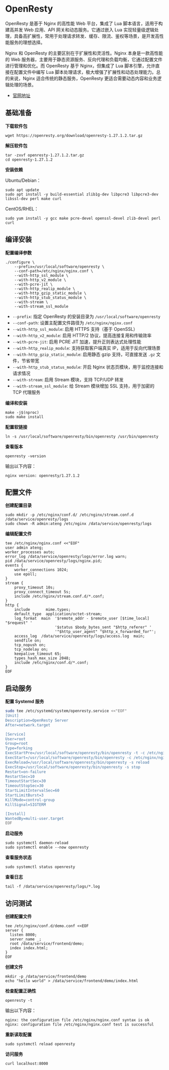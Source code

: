 # OpenResty

OpenResty 是基于 Nginx 的高性能 Web 平台，集成了 Lua 脚本语言，适用于构建高并发 Web 应用、API 网关和动态服务。它通过嵌入 Lua 实现轻量级逻辑处理，具备高扩展性，常用于处理请求转发、缓存、限流、鉴权等场景，是开发高性能服务的理想选择。

Nginx 和 OpenResty 的主要区别在于扩展性和灵活性。Nginx 本身是一款高性能的 Web 服务器，主要用于静态资源服务、反向代理和负载均衡，它通过配置文件进行管理和优化。而 OpenResty 基于 Nginx，但集成了 Lua 脚本引擎，允许直接在配置文件中编写 Lua 脚本处理请求，极大增强了扩展性和动态处理能力。总的来说，Nginx 适合传统的静态服务，OpenResty 更适合需要动态内容和业务逻辑处理的场景。

- [官网地址](https://openresty.org/cn/)



## 基础准备

**下载软件包**

```
wget https://openresty.org/download/openresty-1.27.1.2.tar.gz
```

**解压软件包**

```
tar -zxvf openresty-1.27.1.2.tar.gz
cd openresty-1.27.1.2
```

**安装依赖**

Ubuntu/Debian：

```
sudo apt update
sudo apt install -y build-essential zlib1g-dev libpcre3 libpcre3-dev libssl-dev perl make curl
```

CentOS/RHEL：

```
sudo yum install -y gcc make pcre-devel openssl-devel zlib-devel perl curl
```

## 编译安装

**配置编译参数**

```
./configure \
    --prefix=/usr/local/software/openresty \
    --conf-path=/etc/nginx/nginx.conf \
    --with-http_ssl_module \
    --with-http_v2_module \
    --with-pcre-jit \
    --with-http_realip_module \
    --with-http_gzip_static_module \
    --with-http_stub_status_module \
    --with-stream \
    --with-stream_ssl_module
```

- `--prefix`: 指定 OpenResty 的安装目录为 `/usr/local/software/openresty`
- `--conf-path`: 设置主配置文件路径为 `/etc/nginx/nginx.conf`
- `--with-http_ssl_module`: 启用 HTTPS 支持（基于 OpenSSL）
- `--with-http_v2_module`: 启用 HTTP/2 协议，提高连接复用和传输效率
- `--with-pcre-jit`: 启用 PCRE JIT 加速，提升正则表达式处理性能
- `--with-http_realip_module`: 支持获取客户端真实 IP，适用于反向代理场景
- `--with-http_gzip_static_module`: 启用静态 gzip 支持，可直接发送 `.gz` 文件，节省带宽
- `--with-http_stub_status_module`: 开启 Nginx 状态页模块，用于监控连接和请求情况
- `--with-stream`: 启用 Stream 模块，支持 TCP/UDP 转发
- `--with-stream_ssl_module`: 给 Stream 模块增加 SSL 支持，用于加密的 TCP 代理服务

**编译和安装**

```
make -j$(nproc)
sudo make install
```

**配置软链接**

```
ln -s /usr/local/software/openresty/bin/openresty /usr/bin/openresty
```

**查看版本**

```
openresty -version
```

输出以下内容：

```
nginx version: openresty/1.27.1.2
```

## 配置文件

**创建配置目录**

```
sudo mkdir -p /etc/nginx/conf.d/ /etc/nginx/stream.conf.d /data/service/openresty/logs
sudo chown -R admin:ateng /etc/nginx /data/service/openresty/logs
```

**编辑配置文件**

```
tee /etc/nginx/nginx.conf <<"EOF"
user admin ateng;
worker_processes auto;
error_log /data/service/openresty/logs/error.log warn;
pid /data/service/openresty/logs/nginx.pid;
events {
    worker_connections 1024;
    use epoll;
}
stream {
    proxy_timeout 10s;
    proxy_connect_timeout 5s;
    include /etc/nginx/stream.conf.d/*.conf;
}
http {
    include       mime.types;
    default_type  application/octet-stream;
    log_format  main  '$remote_addr - $remote_user [$time_local] "$request" '
                      '$status $body_bytes_sent "$http_referer" '
                      '"$http_user_agent" "$http_x_forwarded_for"';
    access_log  /data/service/openresty/logs/access.log  main;
    sendfile on;
    tcp_nopush on;
    tcp_nodelay on;
    keepalive_timeout 65;
    types_hash_max_size 2048;
    include /etc/nginx/conf.d/*.conf;
}
EOF
```

## 启动服务

**配置 Systemd 服务**

```bash
sudo tee /etc/systemd/system/openresty.service <<"EOF"
[Unit]
Description=OpenResty Server
After=network.target

[Service]
User=root
Group=root
Type=forking
ExecStartPre=/usr/local/software/openresty/bin/openresty -t -c /etc/nginx/nginx.conf
ExecStart=/usr/local/software/openresty/bin/openresty -c /etc/nginx/nginx.conf
ExecReload=/usr/local/software/openresty/bin/openresty -s reload
ExecStop=/usr/local/software/openresty/bin/openresty -s stop
Restart=on-failure
RestartSec=10
TimeoutStartSec=30
TimeoutStopSec=30
StartLimitIntervalSec=60
StartLimitBurst=3
KillMode=control-group
KillSignal=SIGTERM

[Install]
WantedBy=multi-user.target
EOF
```

**启动服务**

```
sudo systemctl daemon-reload
sudo systemctl enable --now openresty
```

**查看服务状态**

```
sudo systemctl status openresty
```

**查看日志**

```
tail -f /data/service/openresty/logs/*.log
```



## 访问测试

**创建配置文件**

```
tee /etc/nginx/conf.d/demo.conf <<EOF
server {
  listen 8000;
  server_name _;
  root /data/service/frontend/demo;
  index index.html;
}
EOF
```

**创建文件**

```
mkdir -p /data/service/frontend/demo
echo "hello world" > /data/service/frontend/demo/index.html
```

**检查配置正确性**

```
openresty -t
```

输出以下内容：

```
nginx: the configuration file /etc/nginx/nginx.conf syntax is ok
nginx: configuration file /etc/nginx/nginx.conf test is successful
```

**重新读取配置**

```
sudo systemctl reload openresty
```

**访问服务**

```
curl localhost:8000
```

